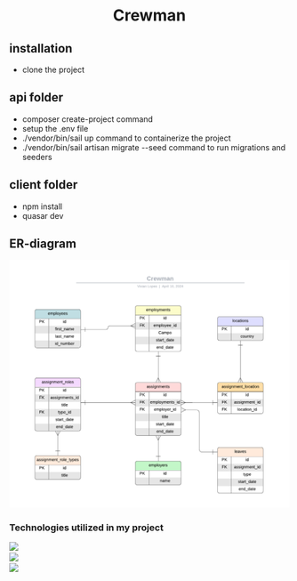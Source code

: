 <h1 align="center">Crewman</h1>


## installation

- clone the project

## api folder
- composer create-project command
- setup the .env file
- ./vendor/bin/sail up command to containerize the project
- ./vendor/bin/sail artisan migrate --seed command to run migrations and seeders


## client folder
- npm install
- quasar dev

## ER-diagram
<p align="center"><img src="client/public/images/Crewman_Diagram.png" ></p>

### Technologies utilized in my project<br>
<img src="https://img.shields.io/badge/Laravel-FF2D20?style=for-the-badge&logo=laravel&logoColor=white"/><br>
<img src="https://img.shields.io/badge/Vue%20js-35495E?style=for-the-badge&logo=vuedotjs&logoColor=4FC08D"/><br>
<img src="https://img.shields.io/badge/Quasar-1976D2?style=for-the-badge&logo=quasar&logoColor=white"/><br>